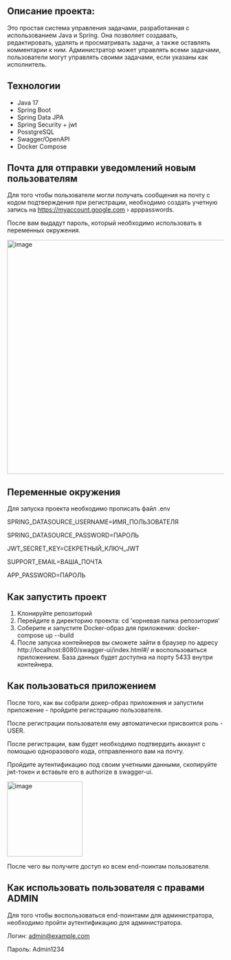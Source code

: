 ## Описание проекта:
Это простая система управления задачами, разработанная с использованием Java и Spring. 
Она позволяет создавать, редактировать, удалять и просматривать задачи, а также оставлять комментарии к ним.
Администратор может управлять всеми задачами, пользователи могут управлять своими задачами, если указаны как исполнитель.

## Технологии
- Java 17
- Spring Boot
- Spring Data JPA
- Spring Security + jwt
- PosstgreSQL
- Swagger/OpenAPI
- Docker Compose

## Почта для отправки уведомлений новым пользователям
Для того чтобы пользователи могли получать сообщения на почту с кодом подтверждения при регистрации, необходимо создать учетную запись на https://myaccount.google.com › apppasswords.

После вам выдадут пароль, который необходимо использовать в переменных окружения. 

<img width="545" alt="image" src="https://github.com/user-attachments/assets/2801876b-431c-4efb-8637-05a6f863cf35" />



## Переменные окружения
Для запуска проекта необходимо прописать файл .env

SPRING_DATASOURCE_USERNAME=ИМЯ_ПОЛЬЗОВАТЕЛЯ

SPRING_DATASOURCE_PASSWORD=ПАРОЛЬ

JWT_SECRET_KEY=СЕКРЕТНЫЙ_КЛЮЧ_JWT

SUPPORT_EMAIL=ВАША_ПОЧТА

APP_PASSWORD=ПАРОЛЬ

## Как запустить проект
1. Клонируйте репозиторий
2. Перейдите в директорию проекта: cd 'корневая папка репозитория'
3. Соберите и запустите Docker-образ для приложения: docker-compose up --build
5. После запуска контейнеров вы сможете зайти в браузер по адресу http://localhost:8080/swagger-ui/index.html#/ и воспользоваться приложением. 
База данных будет доступна на порту 5433 внутри контейнера.

## Как пользоваться приложением

После того, как вы собрали докер-образ приложения и запустили приложение - пройдите регистрацию пользователя. 

После регистрации пользователя ему автоматически присвоится роль - USER. 

После регистрации, вам будет необходимо подтвердить аккаунт с помощью одноразового кода, отправленного вам на почту.

Пройдите аутентификацию под своим учетными данными, скопируйте jwt-токен и вставьте его в authorize в swagger-ui.

<img width="175" alt="image" src="https://github.com/user-attachments/assets/f892f726-d083-4440-a2e2-9b5c7689b792" />


После чего вы получите доступ ко всем end-поинтам пользователя.

## Как использовать пользователя с правами ADMIN 
Для того чтобы воспользоваться end-поинтами для администратора, необходимо пройти аутентификацию для администратора.

Логин: admin@example.com

Пароль: Admin1234

